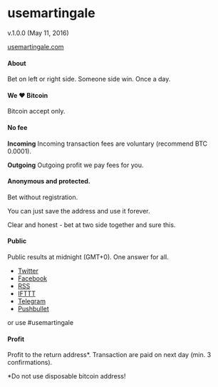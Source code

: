 # usemartingale
v.1.0.0 (May 11, 2016)

[usemartingale.com](http://usemartingale.com/)

#### About
Bet on left or right side.
Someone side win.
Once a day.

#### We ♥ Bitcoin
Bitcoin accept only.

#### No fee
**Incoming**
Incoming transaction fees are voluntary (recommend BTC 0.0001).

**Outgoing**
Outgoing profit we pay fees for you.

#### Anonymous and protected.
Bet without registration.

You can just save the address and use it forever.

Clear and honest - bet at two side together and sure this.

#### Public
Public results at midnight (GMT+0). One answer for all.

* [Twitter](http://usemartingale.com/)
* [Facebook](http://usemartingale.com/)
* [RSS](http://usemartingale.com/)
* [IFTTT](http://usemartingale.com/)
* [Telegram](http://usemartingale.com/)
* [Pushbullet](http://usemartingale.com/)

or use #usemartingale

#### Profit
Profit to the return address*. Transaction are paid on next day (min. 3 confirmations).

*Do not use disposable bitcoin address!
